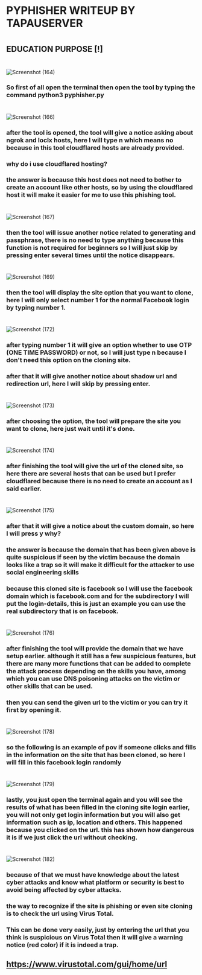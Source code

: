 # PYPHISHER WRITEUP BY TAPAUSERVER
#
## EDUCATION PURPOSE [!]

#
#
![Screenshot (164)](https://user-images.githubusercontent.com/106005322/193419194-db6cadc2-8870-4efe-80c9-19ada4391ea0.png)
### So first of all open the terminal then open the tool by typing the command python3 pyphisher.py

#
#
![Screenshot (166)](https://user-images.githubusercontent.com/106005322/193419479-063dd8ad-131d-4553-950b-d63dd4051fa5.png)
### after the tool is opened, the tool will give a notice asking about ngrok and loclx hosts, here I will type n which means no because in this tool cloudflared hosts are already provided.
### why do i use cloudflared hosting?
### the answer is because this host does not need to bother to create an account like other hosts, so by using the cloudflared host it will make it easier for me to use this phishing tool.

#
#
![Screenshot (167)](https://user-images.githubusercontent.com/106005322/193419958-c12c5bfe-e238-4ed5-b45d-cc0d14bf4862.png)
### then the tool will issue another notice related to generating and passphrase, there is no need to type anything because this function is not required for beginners so I will just skip by pressing enter several times until the notice disappears.

#
#
![Screenshot (169)](https://user-images.githubusercontent.com/106005322/193420060-8a9d4a02-6323-429e-b9dc-1588f1c32c3e.png)
### then the tool will display the site option that you want to clone, here I will only select number 1 for the normal Facebook login by typing number 1.

#
#
![Screenshot (172)](https://user-images.githubusercontent.com/106005322/193420348-f94f4e73-e855-4eae-874b-4ea9a9a33f01.png)
### after typing number 1 it will give an option whether to use OTP (ONE TIME PASSWORD) or not, so I will just type n because I don't need this option on the cloning site.
### after that it will give another notice about shadow url and redirection url, here I will skip by pressing enter.

#
#
![Screenshot (173)](https://user-images.githubusercontent.com/106005322/193420591-15653ea0-352f-42ca-acc0-5e1611952d74.png)
### after choosing the option, the tool will prepare the site you want to clone, here just wait until it's done.

#
#
![Screenshot (174)](https://user-images.githubusercontent.com/106005322/193420659-cd801f80-9da8-4893-914e-f9c6a3c28867.png)
### after finishing the tool will give the url of the cloned site, so here there are several hosts that can be used but I prefer cloudflared because there is no need to create an account as I said earlier.

#
#
![Screenshot (175)](https://user-images.githubusercontent.com/106005322/193420798-1bde9975-7dff-443b-b53a-4e34e823573e.png)
### after that it will give a notice about the custom domain, so here I will press y why?
### the answer is because the domain that has been given above is quite suspicious if seen by the victim because the domain looks like a trap so it will make it difficult for the attacker to use social engineering skills
### because this cloned site is facebook so I will use the facebook domain which is facebook.com and for the subdirectory I will put the login-details, this is just an example you can use the real subdirectory that is on facebook.

#
#
![Screenshot (176)](https://user-images.githubusercontent.com/106005322/193421224-f6de5596-1590-4cb1-aa4d-84b5a6124b8a.png)
### after finishing the tool will provide the domain that we have setup earlier. although it still has a few suspicious features, but there are many more functions that can be added to complete the attack process depending on the skills you have, among which you can use DNS poisoning attacks on the victim or other skills that can be used.
### then you can send the given url to the victim or you can try it first by opening it.

#
#
![Screenshot (178)](https://user-images.githubusercontent.com/106005322/193425936-64c13bfc-9086-4e74-99f3-0eb65ebf88b1.png)
### so the following is an example of pov if someone clicks and fills in the information on the site that has been cloned, so here I will fill in this facebook login randomly

#
#
![Screenshot (179)](https://user-images.githubusercontent.com/106005322/193427389-2ce7503a-7995-4a55-b163-68a3f8b53b68.png)
### lastly, you just open the terminal again and you will see the results of what has been filled in the cloning site login earlier, you will not only get login information but you will also get information such as ip, location and others. This happened because you clicked on the url. this has shown how dangerous it is if we just click the url without checking.

#
#
![Screenshot (182)](https://user-images.githubusercontent.com/106005322/193428009-8b980388-5331-4488-8df1-adb98513b5b0.png)
### because of that we must have knowledge about the latest cyber attacks and know what platform or security is best to avoid being affected by cyber attacks.
### the way to recognize if the site is phishing or even site cloning is to check the url using Virus Total.
### This can be done very easily, just by entering the url that you think is suspicious on Virus Total then it will give a warning notice (red color) if it is indeed a trap.
## https://www.virustotal.com/gui/home/url


